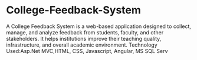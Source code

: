 # College-Feedback-System
A College Feedback System is a web-based application designed to collect, manage, and analyze feedback from students, faculty, and other stakeholders. It helps institutions improve their teaching quality, infrastructure, and overall academic environment. Technology Used:Asp.Net MVC,HTML, CSS, Javascript, Angular, MS SQL Serv
